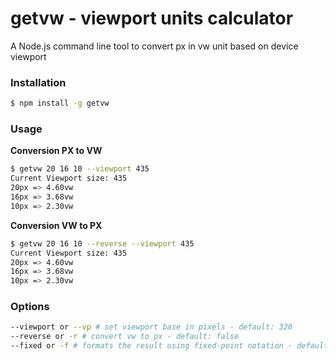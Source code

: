 getvw - viewport units calculator
===== 
A Node.js command line tool to convert px in vw unit based on device viewport

### Installation
```sh
$ npm install -g getvw
```

### Usage
**Conversion PX to VW**  
```sh
$ getvw 20 16 10 --viewport 435
Current Viewport size: 435
20px => 4.60vw
16px => 3.68vw
10px => 2.30vw
```

**Conversion VW to PX**  
```sh
$ getvw 20 16 10 --reverse --viewport 435
Current Viewport size: 435
20px => 4.60vw
16px => 3.68vw
10px => 2.30vw
```

### Options
```sh
--viewport or --vp # set viewport base in pixels - default: 320
--reverse or -r # convert vw to px - default: false
--fixed or -f # formats the result using fixed-point notation - default: 2
```